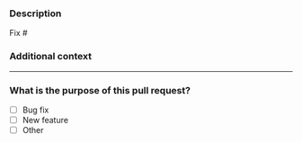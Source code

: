 <!-- Thank you for contributing! -->

### Description

Fix # <!-- Please insert the issue number this PR solves -->

<!-- Please insert your description here and provide especially info about the "what" this PR is solving -->

### Additional context

<!-- e.g. is there anything you'd like reviewers to focus on? -->

---

### What is the purpose of this pull request?

- [ ] Bug fix
- [ ] New feature
- [ ] Other
